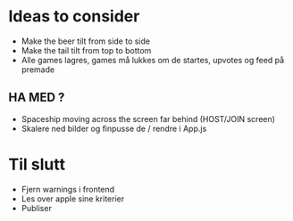 # Ideas to consider

- Make the beer tilt from side to side
- Make the tail tilt from top to bottom
- Alle games lagres, games må lukkes om de startes, upvotes og feed på premade

## HA MED ?

- Spaceship moving across the screen far behind (HOST/JOIN screen)
- Skalere ned bilder og finpusse de / rendre i App.js

# Til slutt

- Fjern warnings i frontend
- Les over apple sine kriterier
- Publiser
